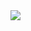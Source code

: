 <a href="https://portal.azure.com/#create/Microsoft.Template/uri/https%3A%2F%2Fraw.githubusercontent.com%2Fhansenms%2Fiac%2Fmaster%2Fdevnet-tfs%2Fazuredeploy.json" target="_blank">
    <img src="http://azuredeploy.net/deploybutton.png"/>
</a>
